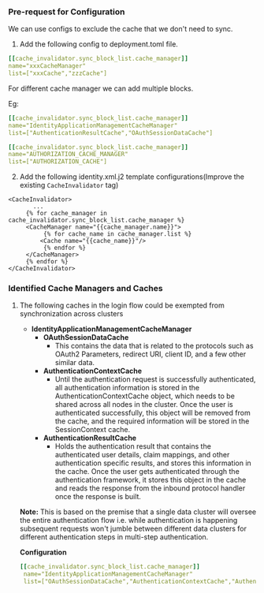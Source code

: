 ### Pre-request for Configuration

We can use configs to exclude the cache that we don't need to sync. 

1. Add the following config to deployment.toml file.
```yaml
[[cache_invalidator.sync_block_list.cache_manager]]
name="xxxCacheManager"
list=["xxxCache","zzzCache"]
```
For different cache manager we can add multiple blocks.

Eg:
```yaml
[[cache_invalidator.sync_block_list.cache_manager]]
name="IdentityApplicationManagementCacheManager"
list=["AuthenticationResultCache","OAuthSessionDataCache"]

[[cache_invalidator.sync_block_list.cache_manager]]
name="AUTHORIZATION_CACHE_MANAGER"
list=["AUTHORIZATION_CACHE"]
```

2. Add the following identity.xml.j2 template configurations(Improve the existing `CacheInvalidator` tag)
```j2
<CacheInvalidator>
       ...
     {% for cache_manager in cache_invalidator.sync_block_list.cache_manager %}
     <CacheManager name="{{cache_manager.name}}">
          {% for cache_name in cache_manager.list %}
         <Cache name="{{cache_name}}"/>
          {% endfor %}
     </CacheManager>
     {% endfor %}
</CacheInvalidator>
```

### Identified Cache Managers and Caches

1. The following caches in the login flow could be exempted from synchronization across clusters
   - **IdentityApplicationManagementCacheManager**
     - **OAuthSessionDataCache**
       - This contains the data that is related to the protocols such as OAuth2 Parameters, redirect URI, client ID, and a few other similar data.
     - **AuthenticationContextCache**
       - Until the authentication request is successfully authenticated, all authentication information is stored in the AuthenticationContextCache object, which needs to be shared across all nodes in the cluster. Once the user is authenticated successfully, this object will be removed from the cache, and the required information will be stored in the SessionContext cache.
     - **AuthenticationResultCache**
       - Holds the authentication result that contains the authenticated user details, claim mappings, and other authentication specific results, and stores this information in the cache. Once the user gets authenticated through the authentication framework, it stores this object in the cache and reads the response from the inbound protocol handler once the response is built.

   **Note:** This is based on the premise that a single data cluster will oversee the entire authentication flow i.e. while authentication is happening subsequent requests won't jumble between different data clusters for different authentication steps in multi-step authentication.
  
   **Configuration** 
   ```yaml
   [[cache_invalidator.sync_block_list.cache_manager]]
    name="IdentityApplicationManagementCacheManager"
    list=["OAuthSessionDataCache","AuthenticationContextCache","AuthenticationResultCache"]
   ```
